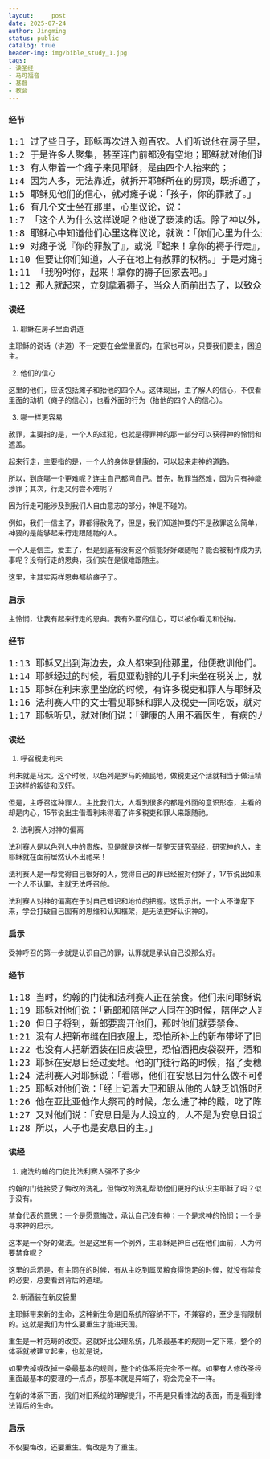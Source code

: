 ```yaml
---
layout:     post
date: 2025-07-24
author: Jingming
status: public
catalog: true
header-img: img/bible_study_1.jpg
tags:
- 读圣经
- 马可福音
- 基督
- 教会
---
```


### 经节
<pre style="font-size: 18px;">
1:1 过了些日子，耶稣再次进入迦百农。人们听说他在房子里，
1:2 于是许多人聚集，甚至连门前都没有空地；耶稣就对他们讲道。
1:3 有人带着一个瘫子来见耶稣，是由四个人抬来的；
1:4 因为人多，无法靠近，就拆开耶稣所在的房顶，既拆通了，就把瘫子连同所躺的褥子缒下来。
1:5 耶稣见他们的信心，就对瘫子说：「孩子，你的罪赦了。」 
1:6 有几个文士坐在那里，心里议论，说：
1:7 「这个人为什么这样说呢？他说了亵渎的话。除了神以外，谁能赦罪呢？」 
1:8 耶稣心中知道他们心里这样议论，就说：「你们心里为什么这样议论呢？
1:9 对瘫子说『你的罪赦了』，或说『起来！拿你的褥子行走』，哪一样更容易呢？
1:10 但要让你们知道，人子在地上有赦罪的权柄。」于是对瘫子说：
1:11 「我吩咐你，起来！拿你的褥子回家去吧。」
1:12 那人就起来，立刻拿着褥子，当众人面前出去了，以致众人都惊奇，归荣耀与神，说：「我们从来没有见过这样的事！」
</pre>

### 读经

1. 耶稣在房子里面讲道

主耶稣的说话（讲道）不一定要在会堂里面的，在家也可以，只要我们要主，困迫主。

2. 他们的信心

这里的他们，应该包括瘫子和抬他的四个人。这体现出，主了解人的信心，不仅看里面的动机（瘫子的信心），也看外面的行为（抬他的四个人的信心）。

3. 哪一样更容易

赦罪，主要指的是，一个人的过犯，也就是得罪神的那一部分可以获得神的怜悯和遮盖。

起来行走，主要指的是，一个人的身体是健康的，可以起来走神的道路。

所以，到底哪一个更难呢？连主自己都问自己。首先，赦罪当然难，因为只有神能涉罪；其次，行走又何尝不难呢？

因为行走可能涉及到我们人自由意志的部分，神是不碰的。

例如，我们一信主了，罪都得赦免了，但是，我们知道神要的不是赦罪这么简单，神要的是能够起来行走跟随祂的人。

一个人是信主，爱主了，但是到底有没有这个质能好好跟随呢？能否被制作成为执事呢？没有行走的恩典，我们实在是很难跟随主。

这里，主其实两样恩典都给瘫子了。

### 启示

主怜悯，让我有起来行走的恩典。我有外面的信心，可以被你看见和悦纳。

### 经节
<pre style="font-size: 18px;">
1:13 耶稣又出到海边去，众人都来到他那里，他便教训他们。 
1:14 耶稣经过的时候，看见亚勒腓的儿子利未坐在税关上，就对他说：「你跟从我来。」他就起来，跟从了耶稣。 
1:15 耶稣在利未家里坐席的时候，有许多税吏和罪人与耶稣及门徒一同坐席；因为这样的人多，他们也跟随耶稣。 
1:16 法利赛人中的文士看见耶稣和罪人及税吏一同吃饭，就对他门徒说：「他怎么和税吏及罪人一同吃喝呢？」
1:17 耶稣听见，就对他们说：「健康的人用不着医生，有病的人才需要。我来本不是召义人，而是召罪人。」
</pre>

### 读经

1. 呼召税吏利未

利未就是马太。这个时候，以色列是罗马的殖民地，做税吏这个活就相当于做汪精卫这样的叛徒和汉奸。

但是，主呼召这种罪人。主比我们大，人看到很多的都是外面的意识形态，主看的却是内心，15节说出主借着利未得着了许多税吏和罪人来跟随祂。

2. 法利赛人对神的偏离

法利赛人是以色列人中的贵族，但是就是这样一帮整天研究圣经，研究神的人，主耶稣就在面前居然认不出祂来！

法利赛人是一帮觉得自己很好的人，觉得自己的罪已经被对付好了，17节说出如果一个人不认罪，主就无法呼召他。

法利赛人对神的偏离在于对自己知识和地位的把握。这启示出，一个人不谦卑下来，学会打破自己固有的思维和认知框架，是无法更好认识神的。

### 启示

受神呼召的第一步就是认识自己的罪，认罪就是承认自己没那么好。

### 经节
<pre style="font-size: 18px;">
1:18 当时，约翰的门徒和法利赛人正在禁食。他们来问耶稣说：「约翰的门徒和法利赛人的门徒都禁食，你的门徒为什么不禁食呢？」 
1:19 耶稣对他们说：「新郎和陪伴之人同在的时候，陪伴之人岂能禁食呢？新郎还在，他们不能禁食。 
1:20 但日子将到，新郎要离开他们，那时他们就要禁食。
1:21 没有人把新布缝在旧衣服上，恐怕所补上的新布带坏了旧衣服，破的就更大了。
1:22 也没有人把新酒装在旧皮袋里，恐怕酒把皮袋裂开，酒和皮袋就都坏了；惟有把新酒装在新皮袋里。」
1:23 耶稣在安息日经过麦地。他的门徒行路的时候，掐了麦穗。
1:24 法利赛人对耶稣说：「看哪，他们在安息日为什么做不可做的事呢？」
1:25 耶稣对他们说：「经上记着大卫和跟从他的人缺乏饥饿时所做的事，你们没有读过吗？
1:26 他在亚比亚他作大祭司的时候，怎么进了神的殿，吃了陈设饼，又给跟从他的人吃。这饼除了祭司以外，人都不可吃。」
1:27 又对他们说：「安息日是为人设立的，人不是为安息日设立的。
1:28 所以，人子也是安息日的主。」
</pre>
### 读经

1. 施洗约翰的门徒比法利赛人强不了多少

约翰的门徒接受了悔改的洗礼，但悔改的洗礼帮助他们更好的认识主耶稣了吗？似乎没有。

禁食代表的意思：一个是愿意悔改，承认自己没有神；一个是求神的怜悯；一个是寻求神的启示。

这本是一个好的做法。但是这里有一个例外，主耶稣是神自己在他们面前，人为何要禁食呢？

这里的启示是，有主同在的时候，有从主吃到属灵粮食得饱足的时候，就没有禁食的必要，总要看到背后的道理。

2. 新酒装在新皮袋里

主耶稣带来新的生命，这种新生命是旧系统所容纳不下，不兼容的，至少是有限制的。这就是我们为什么要重生才能进天国。

重生是一种范畴的改变。这就好比公理系统，几条最基本的规则一定下来，整个的体系就被建立起来，也就是说，

如果去掉或改掉一条最基本的规则，整个的体系将完全不一样。如果有人修改圣经里面最基本的要理的一点点，那基本就是异端了，将会完全不一样。

在新的体系下面，我们对旧系统的理解提升，不再是只看律法的表面，而是看到律法背后的生命。

### 启示

不仅要悔改，还要重生。悔改是为了重生。
